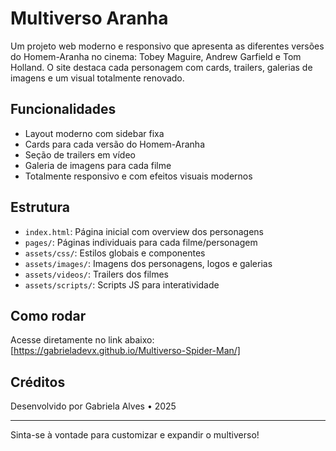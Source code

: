 # Multiverso Aranha

Um projeto web moderno e responsivo que apresenta as diferentes versões do Homem-Aranha no cinema: Tobey Maguire, Andrew Garfield e Tom Holland. O site destaca cada personagem com cards, trailers, galerias de imagens e um visual totalmente renovado.

## Funcionalidades
- Layout moderno com sidebar fixa
- Cards para cada versão do Homem-Aranha
- Seção de trailers em vídeo
- Galeria de imagens para cada filme
- Totalmente responsivo e com efeitos visuais modernos

## Estrutura
- `index.html`: Página inicial com overview dos personagens
- `pages/`: Páginas individuais para cada filme/personagem
- `assets/css/`: Estilos globais e componentes
- `assets/images/`: Imagens dos personagens, logos e galerias
- `assets/videos/`: Trailers dos filmes
- `assets/scripts/`: Scripts JS para interatividade

## Como rodar
Acesse diretamente no link abaixo:
[https://gabrieladevx.github.io/Multiverso-Spider-Man/]

## Créditos
Desenvolvido por Gabriela Alves • 2025

---

Sinta-se à vontade para customizar e expandir o multiverso!
